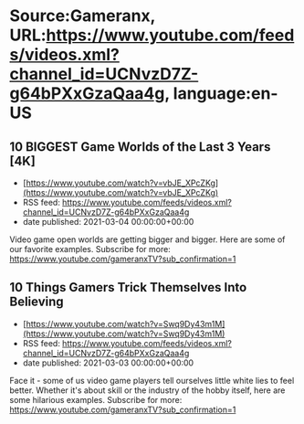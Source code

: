 # Source:Gameranx, URL:https://www.youtube.com/feeds/videos.xml?channel_id=UCNvzD7Z-g64bPXxGzaQaa4g, language:en-US

## 10 BIGGEST Game Worlds of the Last 3 Years [4K]
 - [https://www.youtube.com/watch?v=vbJE_XPcZKg](https://www.youtube.com/watch?v=vbJE_XPcZKg)
 - RSS feed: https://www.youtube.com/feeds/videos.xml?channel_id=UCNvzD7Z-g64bPXxGzaQaa4g
 - date published: 2021-03-04 00:00:00+00:00

Video game open worlds are getting bigger and bigger. Here are some of our favorite examples.
Subscribe for more: https://www.youtube.com/gameranxTV?sub_confirmation=1

## 10 Things Gamers Trick Themselves Into Believing
 - [https://www.youtube.com/watch?v=Swq9Dy43m1M](https://www.youtube.com/watch?v=Swq9Dy43m1M)
 - RSS feed: https://www.youtube.com/feeds/videos.xml?channel_id=UCNvzD7Z-g64bPXxGzaQaa4g
 - date published: 2021-03-03 00:00:00+00:00

Face it - some of us video game players tell ourselves little white lies to feel better. Whether it's about skill or the industry of the hobby itself, here are some hilarious examples.
Subscribe for more: https://www.youtube.com/gameranxTV?sub_confirmation=1

